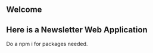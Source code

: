 ## Welcome

## Here is a Newsletter Web Application


Do a npm i <package name> for packages needed.
